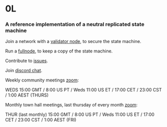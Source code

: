 # 0L
### A reference implementation of a neutral replicated state machine


Join a network with a [validator node](https://github.com/OLSF/libra/wiki/Validator-Onboarding-Guide:-Easy-Mode), to secure the state machine.

Run a [fullnode](https://github.com/OLSF/libra/wiki/Mining-VDF-Proofs), to keep a copy of the state machine.

Contribute to [issues](https://github.com/OLSF/libra/issues).

Join [discord chat](https://discord.gg/AzCp63pggW).

Weekly community meetings [zoom](https://us02web.zoom.us/j/83396801182?pwd=V1FxT3lOQVBLMUJCOEQ5TnBUOStjQT09):

WEDS 15:00 GMT / 8:00 US PT / Weds 11:00 US ET / 17:00 CET / 23:00 CST / 1:00 AEST (THURS)

Monthly town hall meetings, last thursday of every month [zoom](https://us02web.zoom.us/j/81306684689?pwd=Q25QcG1qOGw5bVpzaUpzcGxINjIrdz09):

THUR (last monthly) 15:00 GMT / 8:00 US PT / Weds 11:00 US ET / 17:00 CET / 23:00 CST / 1:00 AEST (FRI)
